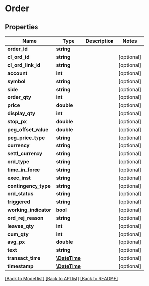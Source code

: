 # Order

## Properties
Name | Type | Description | Notes
------------ | ------------- | ------------- | -------------
**order_id** | **string** |  | 
**cl_ord_id** | **string** |  | [optional] 
**cl_ord_link_id** | **string** |  | [optional] 
**account** | **int** |  | [optional] 
**symbol** | **string** |  | [optional] 
**side** | **string** |  | [optional] 
**order_qty** | **int** |  | [optional] 
**price** | **double** |  | [optional] 
**display_qty** | **int** |  | [optional] 
**stop_px** | **double** |  | [optional] 
**peg_offset_value** | **double** |  | [optional] 
**peg_price_type** | **string** |  | [optional] 
**currency** | **string** |  | [optional] 
**settl_currency** | **string** |  | [optional] 
**ord_type** | **string** |  | [optional] 
**time_in_force** | **string** |  | [optional] 
**exec_inst** | **string** |  | [optional] 
**contingency_type** | **string** |  | [optional] 
**ord_status** | **string** |  | [optional] 
**triggered** | **string** |  | [optional] 
**working_indicator** | **bool** |  | [optional] 
**ord_rej_reason** | **string** |  | [optional] 
**leaves_qty** | **int** |  | [optional] 
**cum_qty** | **int** |  | [optional] 
**avg_px** | **double** |  | [optional] 
**text** | **string** |  | [optional] 
**transact_time** | [**\DateTime**](\DateTime.md) |  | [optional] 
**timestamp** | [**\DateTime**](\DateTime.md) |  | [optional] 

[[Back to Model list]](../README.md#documentation-for-models) [[Back to API list]](../README.md#documentation-for-api-endpoints) [[Back to README]](../README.md)


